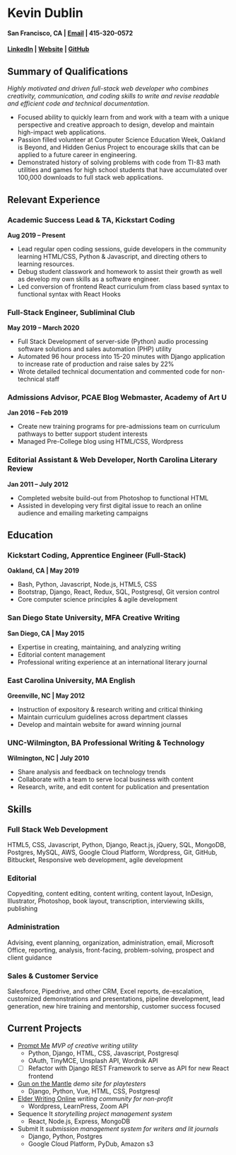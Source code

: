 # Kevin Dublin
#### San Francisco, CA |  [Email](mailto:kevdublin@gmail.com) |  415-320-0572
#### [LinkedIn](www.linkedin.com/in/kevindublin) | [Website](http://parteverything.com) | [GitHub](https://github.com/kevindublin/)

## Summary of Qualifications

*Highly motivated and driven full-stack web developer who combines creativity, communication, and coding skills to write and revise readable and efficient code and technical documentation.*

* Focused ability to quickly learn from and work with a team with a unique perspective and creative approach to design, develop and maintain high-impact web applications.
* Passion filled volunteer at Computer Science Education Week, Oakland is Beyond, and Hidden Genius Project to encourage skills that can be applied to a future career in engineering.
* Demonstrated history of solving problems with code from TI-83 math utilities and games for high school students that have accumulated over 100,000 downloads to full stack web applications.

## Relevant Experience

### Academic Success Lead & TA, Kickstart Coding
**Aug 2019 – Present**
* Lead regular open coding sessions, guide developers in the community learning HTML/CSS, Python & Javascript, and directing others to learning resources.
* Debug student classwork and homework to assist their growth as well as develop my own skills as a software engineer.
* Led conversion of frontend React curriculum from class based syntax to functional syntax with React Hooks

### Full-Stack Engineer, Subliminal Club
**May 2019 – March 2020**
* Full Stack Development of server-side (Python) audio processing software solutions and sales automation (PHP) utility
* Automated 96 hour process into 15-20 minutes with Django application to increase rate of production and raise sales by 22%
* Wrote detailed technical documentation and commented code for non-technical staff

### Admissions Advisor, PCAE Blog Webmaster, Academy of Art U
**Jan 2016 – Feb 2019**
* Create new training programs for pre-admissions team on curriculum pathways to better support student interests
* Managed Pre-College blog using HTML/CSS, Wordpress

### Editorial Assistant & Web Developer, North Carolina Literary Review
**Jan 2011 – July 2012**
* Completed website build-out from Photoshop to functional HTML 
* Assisted in developing very first digital issue to reach an online audience and emailing marketing campaigns

## Education

### Kickstart Coding, Apprentice Engineer (Full-Stack)
**Oakland, CA | May 2019**
- Bash, Python, Javascript, Node.js, HTML5, CSS
- Bootstrap, Django, React, Redux, SQL, Postgresql, Git version control
- Core computer science principles & agile development

### San Diego State University, MFA Creative Writing
**San Diego, CA | May 2015**
- Expertise in creating, maintaining, and analyzing writing
- Editorial content management
- Professional writing experience at an international literary journal

### East Carolina University, MA English
**Greenville, NC | May 2012**
- Instruction of expository & research writing and critical thinking
- Maintain curriculum guidelines across department classes
- Develop and maintain website for award winning journal

### UNC-Wilmington, BA Professional Writing & Technology
**Wilmington, NC | July 2010**
- Share analysis and feedback on technology trends
- Collaborate with a team to serve local business with content
- Research, write, and edit content for publication and presentation

## Skills

### Full Stack Web Development
HTML5, CSS, Javascript, Python, Django, React.js, jQuery, SQL, MongoDB, Postgres, MySQL, AWS, Google Cloud Platform, Wordpress, Git, GitHub, Bitbucket, Responsive web development, agile development

### Editorial
Copyediting, content editing, content writing, content layout, InDesign, Illustrator, Photoshop, book layout, transcription, interviewing skills, publishing

### Administration
Advising, event planning, organization, administration, email, Microsoft Office, reporting, analysis, front-facing, problem-solving, prospect and client guidance

### Sales & Customer Service
Salesforce, Pipedrive, and other CRM, Excel reports, de-escalation, customized demonstrations and presentations, pipeline development, lead generation, new hire training and mentorship, customer success focused

## Current Projects

* [Prompt Me](http://promptme.herokuapp.com/) *MVP of creative writing utility*
	* Python, Django, HTML, CSS, Javascript, Postgresql
	* OAuth, TinyMCE, Unsplash API, Wordnik API
	* [ ] Refactor with Django REST Framework to serve as API for new React frontend
* [Gun on the Mantle](https://gun-on-the-mantle.herokuapp.com/) *demo site for playtesters*
	* Django, Python, Vue, HTML, CSS, Postgresql
* [Elder Writing Online](http://elderwriting.net/) *writing community for non-profit*
	* Wordpress, LearnPress, Zoom API
* Sequence It *storytelling project management system*
	* React, Node.js, Express, MongoDB
* Submit It *submission management system for writers and lit journals*
	* Django, Python, Postgres
	* Google Cloud Platform, PyDub, Amazon s3
